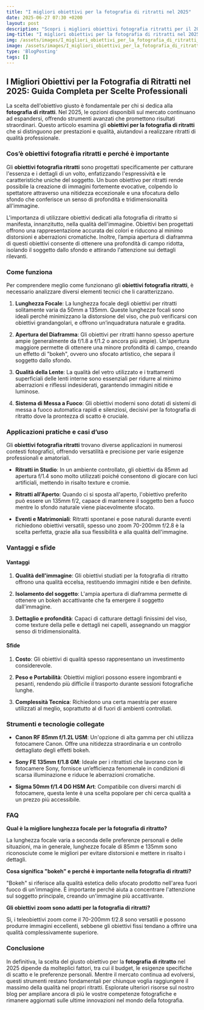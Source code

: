 ```yaml
---
title: "I migliori obiettivi per la fotografia di ritratti nel 2025"
date: 2025-06-27 07:30 +0200
layout: post
description: "Scopri i migliori obiettivi fotografia ritratti per il 2025 e cattura immagini straordinarie con lunghezze focali perfette e sfocature background mozzafiato."
img-title: "I migliori obiettivi per la fotografia di ritratti nel 2025"
img: /assets/images/I_migliori_obiettivi_per_la_fotografia_di_ritratti_nel_2025.jpg
image: /assets/images/I_migliori_obiettivi_per_la_fotografia_di_ritratti_nel_2025.jpg
type: 'BlogPosting'
tags: []
---
```


## I Migliori Obiettivi per la Fotografia di Ritratti nel 2025: Guida Completa per Scelte Professionali

La scelta dell'obiettivo giusto è fondamentale per chi si dedica alla **fotografia di ritratti**. Nel 2025, le opzioni disponibili sul mercato continuano ad espandersi, offrendo strumenti avanzati che promettono risultati straordinari. Questo articolo esamina gli **obiettivi per la fotografia di ritratti** che si distinguono per prestazioni e qualità, aiutandovi a realizzare ritratti di qualità professionale.

### Cos’è obiettivi fotografia ritratti e perché è importante

Gli **obiettivi fotografia ritratti** sono progettati specificamente per catturare l'essenza e i dettagli di un volto, enfatizzando l'espressività e le caratteristiche uniche del soggetto. Un buon obiettivo per ritratti rende possibile la creazione di immagini fortemente evocative, colpendo lo spettatore attraverso una nitidezza eccezionale e una sfocatura dello sfondo che conferisce un senso di profondità e tridimensionalità all'immagine.

L'importanza di utilizzare obiettivi dedicati alla fotografia di ritratto si manifesta, innanzitutto, nella qualità dell'immagine. Obiettivi ben progettati offrono una rappresentazione accurata dei colori e riducono al minimo distorsioni e aberrazioni cromatiche. Inoltre, l’ampia apertura di diaframma di questi obiettivi consente di ottenere una profondità di campo ridotta, isolando il soggetto dallo sfondo e attirando l'attenzione sui dettagli rilevanti.

### Come funziona

Per comprendere meglio come funzionano gli **obiettivi fotografia ritratti**, è necessario analizzare diversi elementi tecnici che li caratterizzano.

1. **Lunghezza Focale**: La lunghezza focale degli obiettivi per ritratti solitamente varia da 50mm a 135mm. Queste lunghezze focali sono ideali perché minimizzano la distorsione del viso, che può verificarsi con obiettivi grandangolari, e offrono un’inquadratura naturale e gradita.

2. **Apertura del Diaframma**: Gli obiettivi per ritratti hanno spesso aperture ampie (generalmente da f/1.8 a f/1.2 o ancora più ampie). Un'apertura maggiore permette di ottenere una minore profondità di campo, creando un effetto di "bokeh", ovvero uno sfocato artistico, che separa il soggetto dallo sfondo.

3. **Qualità della Lente**: La qualità del vetro utilizzato e i trattamenti superficiali delle lenti interne sono essenziali per ridurre al minimo aberrazioni e riflessi indesiderati, garantendo immagini nitide e luminose.

4. **Sistema di Messa a Fuoco**: Gli obiettivi moderni sono dotati di sistemi di messa a fuoco automatica rapidi e silenziosi, decisivi per la fotografia di ritratto dove la prontezza di scatto è cruciale.

### Applicazioni pratiche e casi d’uso

Gli **obiettivi fotografia ritratti** trovano diverse applicazioni in numerosi contesti fotografici, offrendo versatilità e precisione per varie esigenze professionali e amatoriali.

- **Ritratti in Studio**: In un ambiente controllato, gli obiettivi da 85mm ad apertura f/1.4 sono molto utilizzati poiché consentono di giocare con luci artificiali, mettendo in risalto texture e cromie.

- **Ritratti all'Aperto**: Quando ci si sposta all'aperto, l'obiettivo preferito può essere un 135mm f/2, capace di mantenere il soggetto ben a fuoco mentre lo sfondo naturale viene piacevolmente sfocato.

- **Eventi e Matrimoniali**: Ritratti spontanei e pose naturali durante eventi richiedono obiettivi versatili, spesso uno zoom 70-200mm f/2.8 è la scelta perfetta, grazie alla sua flessibilità e alla qualità dell'immagine.

### Vantaggi e sfide

#### Vantaggi

1. **Qualità dell'immagine**: Gli obiettivi studiati per la fotografia di ritratto offrono una qualità eccelsa, restituendo immagini nitide e ben definite.

2. **Isolamento del soggetto**: L'ampia apertura di diaframma permette di ottenere un bokeh accattivante che fa emergere il soggetto dall'immagine.

3. **Dettaglio e profondità**: Capaci di catturare dettagli finissimi del viso, come texture della pelle e dettagli nei capelli, assegnando un maggior senso di tridimensionalità.

#### Sfide

1. **Costo**: Gli obiettivi di qualità spesso rappresentano un investimento considerevole.

2. **Peso e Portabilità**: Obiettivi migliori possono essere ingombranti e pesanti, rendendo più difficile il trasporto durante sessioni fotografiche lunghe.

3. **Complessità Tecnica**: Richiedono una certa maestria per essere utilizzati al meglio, soprattutto al di fuori di ambienti controllati.

### Strumenti e tecnologie collegate

- **Canon RF 85mm f/1.2L USM**: Un'opzione di alta gamma per chi utilizza fotocamere Canon. Offre una nitidezza straordinaria e un controllo dettagliato degli effetti bokeh.

- **Sony FE 135mm f/1.8 GM**: Ideale per i ritrattisti che lavorano con le fotocamere Sony, fornisce un’efficienza fenomenale in condizioni di scarsa illuminazione e riduce le aberrazioni cromatiche.

- **Sigma 50mm f/1.4 DG HSM Art**: Compatibile con diversi marchi di fotocamere, questa lente è una scelta popolare per chi cerca qualità a un prezzo più accessibile.

### FAQ

**Qual è la migliore lunghezza focale per la fotografia di ritratto?**

La lunghezza focale varia a seconda delle preferenze personali e delle situazioni, ma in generale, lunghezze focale di 85mm e 135mm sono riconosciute come le migliori per evitare distorsioni e mettere in risalto i dettagli.

**Cosa significa "bokeh" e perché è importante nella fotografia di ritratti?**

"Bokeh" si riferisce alla qualità estetica dello sfocato prodotto nell'area fuori fuoco di un'immagine. È importante perché aiuta a concentrare l'attenzione sul soggetto principale, creando un'immagine più accattivante.

**Gli obiettivi zoom sono adatti per la fotografia di ritratti?**

Sì, i teleobiettivi zoom come il 70-200mm f/2.8 sono versatili e possono produrre immagini eccellenti, sebbene gli obiettivi fissi tendano a offrire una qualità complessivamente superiore.

### Conclusione

In definitiva, la scelta del giusto obiettivo per la **fotografia di ritratto** nel 2025 dipende da molteplici fattori, tra cui il budget, le esigenze specifiche di scatto e le preferenze personali. Mentre il mercato continua ad evolversi, questi strumenti restano fondamentali per chiunque voglia raggiungere il massimo della qualità nei propri ritratti. Esplorate ulteriori risorse sul nostro blog per ampliare ancora di più le vostre competenze fotografiche e rimanere aggiornati sulle ultime innovazioni nel mondo della fotografia.